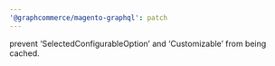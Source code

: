 ```yaml
---
'@graphcommerce/magento-graphql': patch
---
```


prevent ‘SelectedConfigurableOption’ and ‘Customizable’ from being cached.
